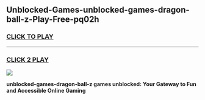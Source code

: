 
## Unblocked-Games-unblocked-games-dragon-ball-z-Play-Free-pq02h
<h3>
<a href="https://premium76.site?title=unblocked-games-dragon-ball-z&ref=20M">CLICK TO PLAY</a></h3>
<hr>

<h3>
<a href="https://premium76.site?title=unblocked-games-dragon-ball-z&ref=20M">CLICK 2 PLAY</a>
  
</h3>

<a href="https://premium76.site?title=unblocked-games-dragon-ball-z&ref=19M"><img src="https://clearcache.store/games.png"></a>


**unblocked-games-dragon-ball-z games unblocked: Your Gateway to Fun and Accessible Online Gaming**
